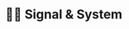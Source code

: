 ---
title: "🤖📶 Signal & System"
permalink: /math/signal-system/
layout: category
author_profile: false
taxonomy: Signal & System
---